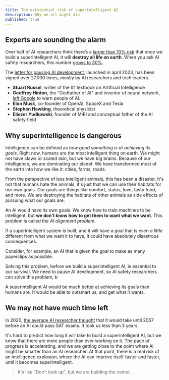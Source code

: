 ```yaml
---
title: The existential risk of superintelligent AI
description: Why we all might die
published: true
---
```

## Experts are sounding the alarm

Over half of AI researchers think there’s a [larger than 10% risk](https://aiimpacts.org/2022-expert-survey-on-progress-in-ai/) that once we build a superintelligent AI, it will **destroy all life on earth**.
When you ask AI safety researchers, this number [grows to 30%](https://forum.effectivealtruism.org/posts/8CM9vZ2nnQsWJNsHx/existential-risk-from-ai-survey-results).

The [letter for pausing AI development](https://futureoflife.org/open-letter/pause-giant-ai-experiments/), launched in april 2023, has been signed over 27.000 times, mostly by AI researchers and tech leaders.

- **Stuart Russel**, writer of the #1 textbook on Artificial Intelligence
- **Geoffrey Hinton**, the "Godfather of AI" and inventor of neural network, [left Google](https://fortune.com/2023/05/01/godfather-ai-geoffrey-hinton-quit-google-regrets-lifes-work-bad-actors/) to warn people of AI.
- **Elon Musk**, co-founder of OpenAI, SpaceX and Tesla
- **Stephen Hawking**, theoretical physicist
- **Eliezer Yudkowski**, founder of MIRI and conceptual father of the AI safety field

## Why superintelligence is dangerous

Intelligence can be defined as _how good something is at achieving its goals_.
Right now, humans are the most intelligent thing on earth.
We might not have claws or scaled skin, but we have big brains.
Because of our intelligence, we are dominating our planet.
We have transformed most of the earth into how we like it: cities, farms, roads.

From the perspective of less intelligent animals, this has been a disaster.
It's not that humans hate the animals, it's just that we can use their habitats for our own goals.
Our goals are things like comfort, status, love, tasty food, and more.
We are destroying the habitats of other animals as side effects of pursuing what our goals are.

An AI would have its own goals.
We know how to train machines to be intelligent, but **we don't know how to get them to want what we want**.
This problem is called the _AI alignment problem_.

If a superintelligent system is built, and it will have a goal that is even _a little_ different from what we want it to have,
it could have absolutely disastrous consequences.

Consider, for example, an AI that is given the goal to make as many paperclips as possible.


Solving this problem, before we build a superintelligent AI, is essential to our survival.
We need to pause AI development, so AI safety researchers can solve this problem, b

A superintelligent AI would be much better at achieving its goals than humans are.
It would be able to outsmart us, and get what it wants.


## We may not have much time left

In 2020, [the average AI researcher thought](https://www.metaculus.com/questions/3479/date-weakly-general-ai-is-publicly-known/) that it would take until 2057 before an AI could pass SAT exams. It took us less than 3 years.

It's hard to predict how long it will take to build a superintelligent AI, but we know that there are more people than ever working on it.
The pace of progress is accelerating, and we are getting close to the point where AI might be smarter than an AI researcher.
At that point, there is a real risk of an intelligence explosion, where the AI can improve itself faster and faster, until it becomes superintelligent.

> It's like "Don't look up", but we are building the comet.
